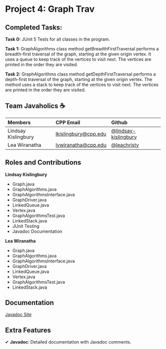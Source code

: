 # Project 4: Graph Trav

## Completed Tasks:

**Task 0:** JUnit 5 Tests for all classes in the program.

**Task 1:** GraphAlgorithms class method getBreadthFirstTraversal performs a breadth-first traversal of the graph, starting at the given origin vertex. It uses a queue to keep track of the vertices to visit next. The vertices are printed in the order they are visited.

**Task 2:** GraphAlgorithms class method getDepthFirstTraversal performs a depth-first traversal of the graph, starting at the given origin vertex. The method uses a stack to keep track of the vertices to visit next. The vertices are printed in the order they are visited.

## Team Javaholics ☕

| Members             | CPP Email            | Github                                                         |
| :------------------ | :------------------- | :------------------------------------------------------------- |
| Lindsay Kislingbury | lkislingbury@cpp.edu | [@lindsay-kislingbury](https://github.com/lindsay-kislingbury) |
| Lea Wiranatha       | lywiranatha@cpp.edu  | [@leachristy](https://github.com/leachristy)                   |

## Roles and Contributions

**Lindsay Kislingbury**

- Graph.java
- GraphAlgorithms.java
- GraphAlgorithmsInterface.java
- GraphDriver.java
- LinkedQueue.java
- Vertex.java
- GraphAlgorithmsTest.java
- LinkedStack.java
- JUnit Testing
- Javadoc Documentation

**Lea Wiranatha**

- Graph.java
- GraphAlgorithms.java
- GraphAlgorithmsInterface.java
- GraphDriver.java
- LinkedQueue.java
- Vertex.java
- GraphAlgorithmsTest.java
- LinkedStack.java

## Documentation

[Javadoc Site](https://docshoster.org/p/java-holics/graphtrav/1.0/com/javaholics/package-summary.html)

## Extra Features

✔ **Javadoc**: Detailed documentation with Javadoc comments.
